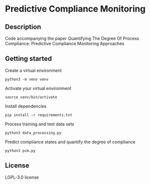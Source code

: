 # Predictive Compliance Monitoring

## Description
Code accompanying the paper Quantifying The Degree Of Process Compliance: Predictive Compliance Monitoring Approaches

## Getting started

Create a virtual environment
```
python3 -m venv venv
```

Activate your virtual environment
```
source venv/bin/activate
```

Install dependencies
```
pip install -r requirements.txt
```

Process training and test data sets
```
python3 data_processing.py
```

Predict compliance states and quantify the degree of compliance
```
python3 pcm.py
```

## License
LGPL-3.0 license
